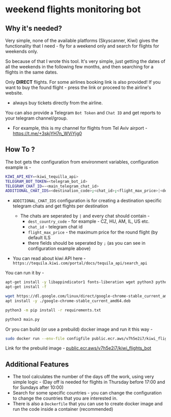 # weekend flights monitoring bot

## Why it's needed? 
Very simple, none of the available platforms (Skyscanner, Kiwi) gives the functionality that I need - fly for a weekend only and search for flights for weekends only.

So because of that I wrote this tool. It's very simple, just getting the dates of all the weekends in the following few months, and then searching for a flights in the same dates. 

Only **DIRECT** flights. For some airlines booking link is also provided!
If you want to buy the found flight - press the link or proceed to the airline's website.
* always buy tickets directly from the airline.

You can also provide a Telegram `Bot Token` and `Chat ID` and get reports to your telegram channel/group. 
* For example, this is my channel for flights from Tel Aviv airport - https://t.me/+3skjYH7n_WViYjg0

## How To ?

The bot gets the configuration from environment variables, configuration example is - 
```bash
KIWI_API_KEY=<kiwi_tequilla_api>
TELEGRAM_BOT_TOKEN=<telegram_bot_id>
TELEGRAM_CHAT_ID=-<main_telegram_chat_id>
ADDITIONAL_CHAT_IDS=<destination_code>;<chat_id>;<flight_max_price>|<destination_code>;<chat_id>;<flight_max_price>
```
* `ADDITIONAL_CHAT_IDS` configuration is for creating a destination specific telegram chats and get flights per destination
  * The chats are seperated by `|` and every chat should contain - 
    * `dest_country_code` - for example - CZ, HU, AM, IL, US etc.
    * `chat_id` - telegram chat id
    * `flight_max_price` - the maximum price for the round flight (by default ILS
    * there fields should be seperated by `;` (as you can see in configuration example above)
    

* You can read about kiwi API here - `https://tequila.kiwi.com/portal/docs/tequila_api/search_api`

You can run it by - 
```bash
apt-get install -y libappindicator1 fonts-liberation wget python3 python3-pip
apt-get install -f 

wget https://dl.google.com/linux/direct/google-chrome-stable_current_amd64.deb
apt install -y ./google-chrome-stable_current_amd64.deb

python3 -m pip install -r requirements.txt

python3 main.py
```

Or you can build (or use a prebuild) docker image and run it this way - 
```bash
sudo docker run --env-file configfile public.ecr.aws/v7h5e2i7/kiwi_flights_bot
```

Link for the prebuild image - [public.ecr.aws/v7h5e2i7/kiwi_flights_bot](public.ecr.aws/v7h5e2i7/kiwi_flights_bot) 



## Additional Features 
* The tool calculates the number of the days off the work, using very simple logic - (Day off is needed for flights in Thursday before 17:00 and for Sundays after 10:00)
* Search for some specific countries - you can change the configuration to change the countries that you are interested in.
* There is also a `Dockerfile` that you can use to create docker image and run the code inside a container (recommended)
